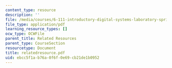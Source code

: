 ```yaml
---
content_type: resource
description: ''
file: /media/courses/6-111-introductory-digital-systems-laboratory-spring-2006/ebcc5f1ab76a0f6f0e69cb21de1b0952_relatedresource.pdf
file_type: application/pdf
learning_resource_types: []
ocw_type: OCWFile
parent_title: Related Resources
parent_type: CourseSection
resourcetype: Document
title: relatedresource.pdf
uid: ebcc5f1a-b76a-0f6f-0e69-cb21de1b0952
---
```

